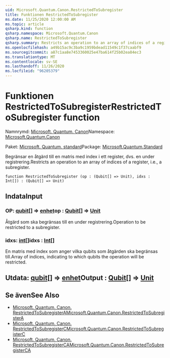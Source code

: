 ```yaml
---
uid: Microsoft.Quantum.Canon.RestrictedToSubregister
title: Funktionen RestrictedToSubregister
ms.date: 11/25/2020 12:00:00 AM
ms.topic: article
qsharp.kind: function
qsharp.namespace: Microsoft.Quantum.Canon
qsharp.name: RestrictedToSubregister
qsharp.summary: Restricts an operation to an array of indices of a register, i.e., a subregister.
ms.openlocfilehash: a49b15ac9c3ba9c1959bdead11549c1f37caabf9
ms.sourcegitcommit: a87c1aa8e7453360025e47ba614f25b02ea84ec3
ms.translationtype: MT
ms.contentlocale: sv-SE
ms.lasthandoff: 11/26/2020
ms.locfileid: "96205379"
---
```

# <a name="restrictedtosubregister-function"></a><span data-ttu-id="d8940-102">Funktionen RestrictedToSubregister</span><span class="sxs-lookup"><span data-stu-id="d8940-102">RestrictedToSubregister function</span></span>

<span data-ttu-id="d8940-103">Namnrymd: [Microsoft. Quantum. Canon](xref:Microsoft.Quantum.Canon)</span><span class="sxs-lookup"><span data-stu-id="d8940-103">Namespace: [Microsoft.Quantum.Canon](xref:Microsoft.Quantum.Canon)</span></span>

<span data-ttu-id="d8940-104">Paket: [Microsoft. Quantum. standard](https://nuget.org/packages/Microsoft.Quantum.Standard)</span><span class="sxs-lookup"><span data-stu-id="d8940-104">Package: [Microsoft.Quantum.Standard](https://nuget.org/packages/Microsoft.Quantum.Standard)</span></span>


<span data-ttu-id="d8940-105">Begränsar en åtgärd till en matris med index i ett register, dvs. en under registrering.</span><span class="sxs-lookup"><span data-stu-id="d8940-105">Restricts an operation to an array of indices of a register, i.e., a subregister.</span></span>

```qsharp
function RestrictedToSubregister (op : (Qubit[] => Unit), idxs : Int[]) : (Qubit[] => Unit)
```


## <a name="input"></a><span data-ttu-id="d8940-106">Indata</span><span class="sxs-lookup"><span data-stu-id="d8940-106">Input</span></span>

### <a name="op--qubit--unit"></a><span data-ttu-id="d8940-107">OP: [qubit](xref:microsoft.quantum.lang-ref.qubit)[] => [enhet](xref:microsoft.quantum.lang-ref.unit)</span><span class="sxs-lookup"><span data-stu-id="d8940-107">op : [Qubit](xref:microsoft.quantum.lang-ref.qubit)[] => [Unit](xref:microsoft.quantum.lang-ref.unit)</span></span> 

<span data-ttu-id="d8940-108">Åtgärd som ska begränsas till en under registrering.</span><span class="sxs-lookup"><span data-stu-id="d8940-108">Operation to be restricted to a subregister.</span></span>


### <a name="idxs--int"></a><span data-ttu-id="d8940-109">idxs: [int](xref:microsoft.quantum.lang-ref.int)[]</span><span class="sxs-lookup"><span data-stu-id="d8940-109">idxs : [Int](xref:microsoft.quantum.lang-ref.int)[]</span></span>

<span data-ttu-id="d8940-110">En matris med index som anger vilka qubits som åtgärden ska begränsas till.</span><span class="sxs-lookup"><span data-stu-id="d8940-110">Array of indices, indicating to which qubits the operation will be restricted.</span></span>



## <a name="output--qubit--unit"></a><span data-ttu-id="d8940-111">Utdata: [qubit](xref:microsoft.quantum.lang-ref.qubit)[] => [enhet](xref:microsoft.quantum.lang-ref.unit)</span><span class="sxs-lookup"><span data-stu-id="d8940-111">Output : [Qubit](xref:microsoft.quantum.lang-ref.qubit)[] => [Unit](xref:microsoft.quantum.lang-ref.unit)</span></span> 



## <a name="see-also"></a><span data-ttu-id="d8940-112">Se även</span><span class="sxs-lookup"><span data-stu-id="d8940-112">See Also</span></span>

- [<span data-ttu-id="d8940-113">Microsoft. Quantum. Canon. RestrictedToSubregisterA</span><span class="sxs-lookup"><span data-stu-id="d8940-113">Microsoft.Quantum.Canon.RestrictedToSubregisterA</span></span>](xref:Microsoft.Quantum.Canon.RestrictedToSubregisterA)
- [<span data-ttu-id="d8940-114">Microsoft. Quantum. Canon. RestrictedToSubregisterC</span><span class="sxs-lookup"><span data-stu-id="d8940-114">Microsoft.Quantum.Canon.RestrictedToSubregisterC</span></span>](xref:Microsoft.Quantum.Canon.RestrictedToSubregisterC)
- [<span data-ttu-id="d8940-115">Microsoft. Quantum. Canon. RestrictedToSubregisterCA</span><span class="sxs-lookup"><span data-stu-id="d8940-115">Microsoft.Quantum.Canon.RestrictedToSubregisterCA</span></span>](xref:Microsoft.Quantum.Canon.RestrictedToSubregisterCA)